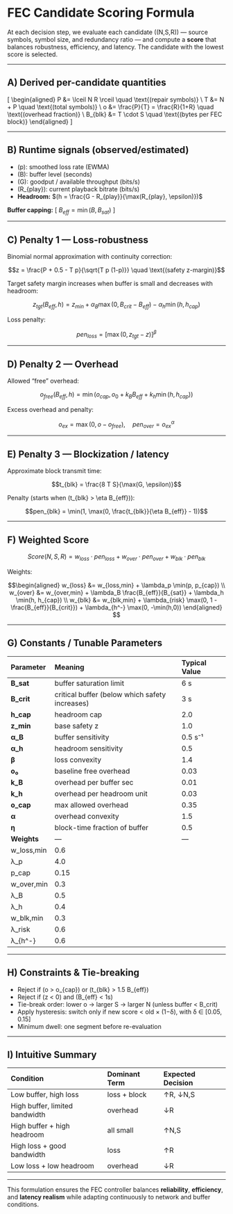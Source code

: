 # FEC Candidate Scoring Formula

At each decision step, we evaluate each candidate \((N,S,R)\) — source symbols, symbol size, and redundancy ratio — and compute a **score** that balances robustness, efficiency, and latency. The candidate with the lowest score is selected.

---

## A) Derived per-candidate quantities

\[
\begin{aligned}
P &= \lceil N R \rceil \quad \text{(repair symbols)} \\
T &= N + P \quad \text{(total symbols)} \\
o &= \frac{P}{T} = \frac{R}{1+R} \quad \text{(overhead fraction)} \\
B_{blk} &= T \cdot S \quad \text{(bytes per FEC block)}
\end{aligned}
\]

---

## B) Runtime signals (observed/estimated)

- \(p\): smoothed loss rate (EWMA)
- \(B\): buffer level (seconds)
- \(G\): goodput / available throughput (bits/s)
- \(R_{play}\): current playback bitrate (bits/s)
- **Headroom:** $(h = \frac{G - R_{play}}{\max(R_{play}, \epsilon)})$

**Buffer capping:**
\[
$B_{eff} = \min(B, B_{sat})$
\]

---

## C) Penalty 1 — Loss-robustness

Binomial normal approximation with continuity correction:

$$z = \frac{P + 0.5 - T p}{\sqrt{T p (1-p)}} \quad \text{(safety z-margin)}$$

Target safety margin increases when buffer is small and decreases with headroom:

$$z_{tgt}(B_{eff},h) = z_{min} + \alpha_B \max(0, B_{crit} - B_{eff}) - \alpha_h \min(h, h_{cap})$$

Loss penalty:

$$pen_{loss} = [\max(0, z_{tgt} - z)]^{\beta}$$


---

## D) Penalty 2 — Overhead

Allowed “free” overhead:

$$o_{free}(B_{eff},h) = \min(o_{cap}, o_0 + k_B B_{eff} + k_h \min(h, h_{cap}))$$

Excess overhead and penalty:

$$o_{ex} = \max(0, o - o_{free}), \quad pen_{over} = o_{ex}^{\alpha}$$

---

## E) Penalty 3 — Blockization / latency

Approximate block transmit time:

$$t_{blk} = \frac{8 T S}{\max(G, \epsilon)}$$

Penalty (starts when \(t_{blk} > \eta B_{eff}\)):

$$pen_{blk} = \min(1, \max(0, \frac{t_{blk}}{\eta B_{eff}} - 1))$$

---

## F) Weighted Score

$$Score(N,S,R) = w_{loss} \cdot pen_{loss} + w_{over} \cdot pen_{over} + w_{blk} \cdot pen_{blk}$$


Weights:


$$\begin{aligned}
w_{loss} &= w_{loss,min} + \lambda_p \min(p, p_{cap}) \\
w_{over} &= w_{over,min} + \lambda_B \frac{B_{eff}}{B_{sat}} + \lambda_h \min(h, h_{cap}) \\
w_{blk} &= w_{blk,min} + \lambda_{risk} \max(0, 1 - \frac{B_{eff}}{B_{crit}}) + \lambda_{h^-} \max(0, -\min(h,0))
\end{aligned}
$$

---

## G) Constants / Tunable Parameters

| Parameter | Meaning | Typical Value |
|:--|:--|:--|
| **B_sat** | buffer saturation limit | 6 s |
| **B_crit** | critical buffer (below which safety increases) | 3 s |
| **h_cap** | headroom cap | 2.0 |
| **z_min** | base safety z | 1.0 |
| **α_B** | buffer sensitivity | 0.5 s⁻¹ |
| **α_h** | headroom sensitivity | 0.5 |
| **β** | loss convexity | 1.4 |
| **o₀** | baseline free overhead | 0.03 |
| **k_B** | overhead per buffer sec | 0.01 |
| **k_h** | overhead per headroom unit | 0.03 |
| **o_cap** | max allowed overhead | 0.35 |
| **α** | overhead convexity | 1.5 |
| **η** | block-time fraction of buffer | 0.5 |
| **Weights** | — | — |
| w_loss,min | 0.6 |  |
| λ_p | 4.0 |  |
| p_cap | 0.15 |  |
| w_over,min | 0.3 |  |
| λ_B | 0.5 |  |
| λ_h | 0.4 |  |
| w_blk,min | 0.3 |  |
| λ_risk | 0.6 |  |
| λ_{h^-} | 0.6 |  |

---

## H) Constraints & Tie-breaking

- Reject if \(o > o_{cap}\) or \(t_{blk} > 1.5 B_{eff}\)
- Reject if \(z < 0\) and \(B_{eff} < 1s\)
- Tie-break order: lower o → larger S → larger N (unless buffer < B_crit)
- Apply hysteresis: switch only if new score < old × (1−δ), with δ ∈ [0.05, 0.15]
- Minimum dwell: one segment before re-evaluation

---

## I) Intuitive Summary

| Condition | Dominant Term | Expected Decision |
|:--|:--|:--|
| Low buffer, high loss | loss + block | ↑R, ↓N,S |
| High buffer, limited bandwidth | overhead | ↓R |
| High buffer + high headroom | all small | ↑N,S |
| High loss + good bandwidth | loss | ↑R |
| Low loss + low headroom | overhead | ↓R |

---

This formulation ensures the FEC controller balances **reliability**, **efficiency**, and **latency realism** while adapting continuously to network and buffer conditions.
